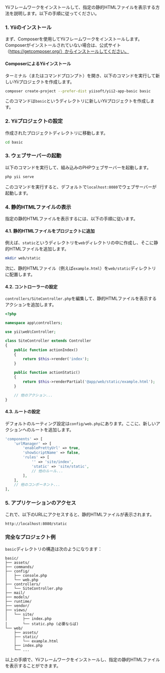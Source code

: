 Yiiフレームワークをインストールして、指定の静的HTMLファイルを表示する方法を説明します。以下の手順に従ってください。

### 1. Yiiのインストール

まず、Composerを使用してYiiフレームワークをインストールします。Composerがインストールされていない場合は、公式サイト（https://getcomposer.org/）からインストールしてください。

#### ComposerによるYiiインストール

ターミナル（またはコマンドプロンプト）を開き、以下のコマンドを実行して新しいYiiプロジェクトを作成します。

```sh
composer create-project --prefer-dist yiisoft/yii2-app-basic basic
```

このコマンドは`basic`というディレクトリに新しいYiiプロジェクトを作成します。

### 2. Yiiプロジェクトの設定

作成されたプロジェクトディレクトリに移動します。

```sh
cd basic
```

### 3. ウェブサーバーの起動

以下のコマンドを実行して、組み込みのPHPウェブサーバーを起動します。

```sh
php yii serve
```

このコマンドを実行すると、デフォルトで`localhost:8080`でウェブサーバーが起動します。

### 4. 静的HTMLファイルの表示

指定の静的HTMLファイルを表示するには、以下の手順に従います。

#### 4.1. 静的HTMLファイルをプロジェクトに追加

例えば、`static`というディレクトリを`web`ディレクトリの中に作成し、そこに静的HTMLファイルを追加します。

```sh
mkdir web/static
```

次に、静的HTMLファイル（例えば`example.html`）を`web/static`ディレクトリに配置します。

#### 4.2. コントローラーの設定

`controllers/SiteController.php`を編集して、静的HTMLファイルを表示するアクションを追加します。

```php
<?php

namespace app\controllers;

use yii\web\Controller;

class SiteController extends Controller
{
    public function actionIndex()
    {
        return $this->render('index');
    }

    public function actionStatic()
    {
        return $this->renderPartial('@app/web/static/example.html');
    }

    // 他のアクション...
}
```

#### 4.3. ルートの設定

デフォルトのルーティング設定は`config/web.php`にあります。ここに、新しいアクションへのルートを追加します。

```php
'components' => [
    'urlManager' => [
        'enablePrettyUrl' => true,
        'showScriptName' => false,
        'rules' => [
            '' => 'site/index',
            'static' => 'site/static',
            // 他のルール...
        ],
    ],
    // 他のコンポーネント...
],
```

### 5. アプリケーションのアクセス

これで、以下のURLにアクセスすると、静的HTMLファイルが表示されます。

```
http://localhost:8080/static
```

### 完全なプロジェクト例

`basic`ディレクトリの構造は次のようになります：

```
basic/
├── assets/
├── commands/
├── config/
│   ├── console.php
│   └── web.php
├── controllers/
│   └── SiteController.php
├── mail/
├── models/
├── runtime/
├── vendor/
├── views/
│   └── site/
│       ├── index.php
│       └── static.php (必要ならば)
└── web/
    ├── assets/
    ├── static/
    │   └── example.html
    ├── index.php
    └── ...
```

以上の手順で、Yiiフレームワークをインストールし、指定の静的HTMLファイルを表示することができます。
